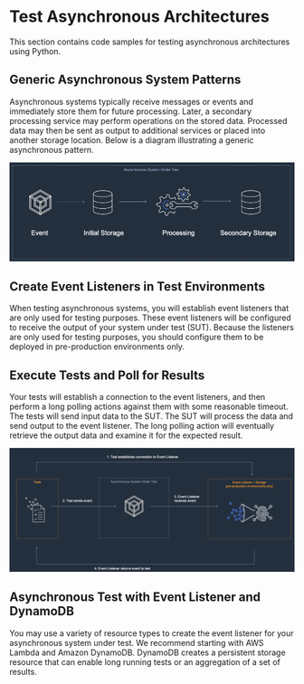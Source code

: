 # Test Asynchronous Architectures

This section contains code samples for testing asynchronous architectures using Python. 

## Generic Asynchronous System Patterns
Asynchronous systems typically receive messages or events and immediately store them for future processing. Later, a secondary processing service may perform operations on the stored data. Processed data may then be sent as output to additional services or placed into another storage location. Below is a diagram illustrating a generic asynchronous pattern.

![Generic Asynchronous System](./img/generic.png)

## Create Event Listeners in Test Environments
When testing asynchronous systems, you will establish event listeners that are only used for testing purposes. These event listeners will be configured to receive the output of your system under test (SUT). Because the listeners are only used for testing purposes, you should configure them to be deployed in pre-production environments only.

## Execute Tests and Poll for Results
Your tests will establish a connection to the event listeners, and then perform a long polling actions against them with some reasonable timeout. The tests will send input data to the SUT. The SUT will process the data and send output to the event listener. The long polling action will eventually retrieve the output data and examine it for the expected result. 

![Generic Asynchronous System Test](./img/generic-async-test.png)

## Asynchronous Test with Event Listener and DynamoDB
You may use a variety of resource types to create the event listener for your asynchronous system under test. We recommend starting with AWS Lambda and Amazon DynamoDB. DynamoDB creates a persistent storage resource that can enable long running tests or an aggregation of a set of results.
